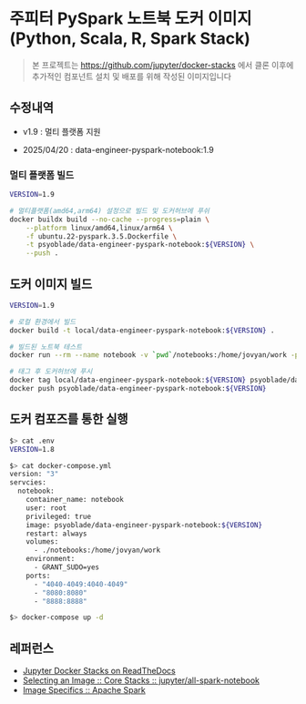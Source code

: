 # 주피터 PySpark 노트북 도커 이미지 (Python, Scala, R, Spark Stack)
> 본 프로젝트는 https://github.com/jupyter/docker-stacks 에서 클론 이후에 추가적인 컴포넌트 설치 및 배포를 위해 작성된 이미지입니다

## 수정내역
* v1.9 : 멀티 플랫폼 지원
 - 2025/04/20 : data-engineer-pyspark-notebook:1.9

### 멀티 플랫폼 빌드
```bash
VERSION=1.9

# 멀티플랫폼(amd64,arm64) 설정으로 빌드 및 도커허브에 푸쉬
docker buildx build --no-cache --progress=plain \
    --platform linux/amd64,linux/arm64 \
    -f ubuntu.22-pyspark.3.5.Dockerfile \
    -t psyoblade/data-engineer-pyspark-notebook:${VERSION} \
    --push .
```

## 도커 이미지 빌드
```bash
VERSION=1.9

# 로컬 환경에서 빌드
docker build -t local/data-engineer-pyspark-notebook:${VERSION} .

# 빌드된 노트북 테스트 
docker run --rm --name notebook -v `pwd`/notebooks:/home/jovyan/work -p 8888:8888 -d local/data-engineer-pyspark-notebook:${VERSION}

# 태그 후 도커허브에 푸시
docker tag local/data-engineer-pyspark-notebook:${VERSION} psyoblade/data-engineer-pyspark-notebook:${VERSION}
docker push psyoblade/data-engineer-pyspark-notebook:${VERSION}
```

## 도커 컴포즈를 통한 실행
```bash
$> cat .env
VERSION=1.8

$> cat docker-compose.yml
version: "3"
servcies:
  notebook:
    container_name: notebook
    user: root
    privileged: true
    image: psyoblade/data-engineer-pyspark-notebook:${VERSION}
    restart: always
    volumes:
      - ./notebooks:/home/jovyan/work
    environment:
      - GRANT_SUDO=yes
    ports:
      - "4040-4049:4040-4049"
      - "8080:8080"
      - "8888:8888"

$> docker-compose up -d
```

## 레퍼런스
- [Jupyter Docker Stacks on ReadTheDocs](http://jupyter-docker-stacks.readthedocs.io/en/latest/index.html)
- [Selecting an Image :: Core Stacks :: jupyter/all-spark-notebook](http://jupyter-docker-stacks.readthedocs.io/en/latest/using/selecting.html#jupyter-all-spark-notebook)
- [Image Specifics :: Apache Spark](http://jupyter-docker-stacks.readthedocs.io/en/latest/using/specifics.html#apache-spark)


